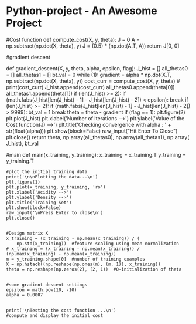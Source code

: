 # Python-project - An Awesome Project
#Cost function 
def compute_cost(X, y, theta):
    J = 0
    A = np.subtract(np.dot(X, theta), y)
    J = (0.5) * (np.dot(A.T, A))
    return J[0, 0]


#gradient descent

def gradient_descent(X, y, theta, alpha, epsilon, flag):
    J_hist = []
    all_thetas0 = []
    all_thetas1 = []
    bt_val = 0
    while (1):
        gradient = alpha * np.dot(X.T, np.subtract(np.dot(X, theta), y))
        cost_curr = compute_cost(X, y, theta)
        # print(cost_curr)
        J_hist.append(cost_curr)
        all_thetas0.append(theta[0])
        all_thetas1.append(theta[1])
        if (len(J_hist) >= 2):
            if (math.fabs(J_hist[len(J_hist) - 1] - J_hist[len(J_hist) - 2]) <
                    epsilon):
                break
        if (len(J_hist) >= 2):
            if (math.fabs(J_hist[len(J_hist) - 1] - J_hist[len(J_hist) - 2]) >
                    9999):
                bt_val = 1
                break
        theta = theta - gradient
    if (flag == 1):
        plt.figure(2)
        plt.plot(J_hist)
        plt.xlabel('Number of Iterations -->')
        plt.ylabel('Value of the Cost function(J) -->')
        plt.title('Checking convergence with alpha : ' + str(float(alpha)))
        plt.show(block=False)
        raw_input("Hit Enter To Close")
        plt.close()
    return theta, np.array(all_thetas0), np.array(all_thetas1), np.array(
        J_hist), bt_val



#main
def main(x_training, y_training):
    x_training = x_training.T
    y_training = y_training.T


    #plot the initial training data
    print('\n\nPlotting the data...\n')
    plt.figure(1)
    plt.plot(x_training, y_training, 'ro')
    plt.xlabel('Acidity -->')
    plt.ylabel('Density -->')
    plt.title('Training Set')
    plt.show(block=False)
    raw_input('\nPress Enter to close\n')
    plt.close()


    #Design matrix X
    x_training = (x_training - np.mean(x_training)) / (
        np.std(x_training))  #feature scaling using mean normalization
    # x_training = (x_training - np.mean(x_training)) / (np.max(x_training) - np.mean(x_training))
    m = y_training.shape[0]  #number of training examples
    X = np.hstack((np.reshape(np.ones(m), (m, 1)), x_training))
    theta = np.reshape(np.zeros(2), (2, 1))  #0-initialization of theta


    #some gradient descent settings
    epsilon = math.pow(10, -10)
    alpha = 0.0007


    print('\nTesting the cost function ...\n')
    #compute and display the initial cost
